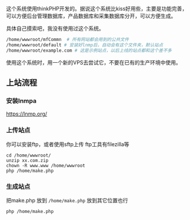 

这个系统使用thinkPHP开发的。据说这个系统比kiss好用些，主要是功能完善，可以方便后台管理数据库，产品数据库和采集数据库分开，可以方便生成。

具体自己摸索吧，我没有使用过这个系统。


```bash
/home/wwwroot/mfCommn  # 所有网站都会用到的公共文件
/home/wwwroot/default # 安装好lnmp后，自动会有这个文件夹，默认站点
/home/wwwroot/example.com # 这是示例站点，以后上线的站点都和这个差不多
```

使用这个系统时，用一个新的VPS去尝试它，不要在已有的生产环境中使用。


## 上站流程

### 安装lnmpa

https://lnmp.org/

### 上传站点

你可以安装ftp，或者使用sftp上传
ftp工具有filezilla等

```
cd /home/wwwroot/
unzip xx.com.zip
chown -R www.www /home/wwwroot
php /home/make.php
```

### 生成站点

把make.php 放到 `/home/make.php` 放到其它位置也行

```
php /home/make.php
```

